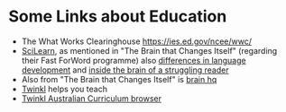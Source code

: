 ﻿# Some Links about Education

* The What Works Clearinghouse https://ies.ed.gov/ncee/wwc/
* [SciLearn](https://www.scilearn.com/resources/infographics-posters/reading-fluency-launching-way-to-comprehension), as mentioned in "The Brain that Changes Itself" (regarding their Fast ForWord programme) also [differences in language development](https://www.scilearn.com/differences-in-language-development) and [inside the brain of a struggling reader](https://www.scilearn.com/resources/infographics-posters/inside-the-brain-of-a-struggling-reader)
* Also from "The Brain that Changes Itself" is [brain hq](https://www.brainhq.com/?v4=true&fr=y)
* [Twinkl](https://www.twinkl.com.au/resources/australian-resources) helps you teach
* [Twinkl Australian Curriculum browser](https://www.twinkl.com.au/resources/australian-resources-australian-curriculum-browser)